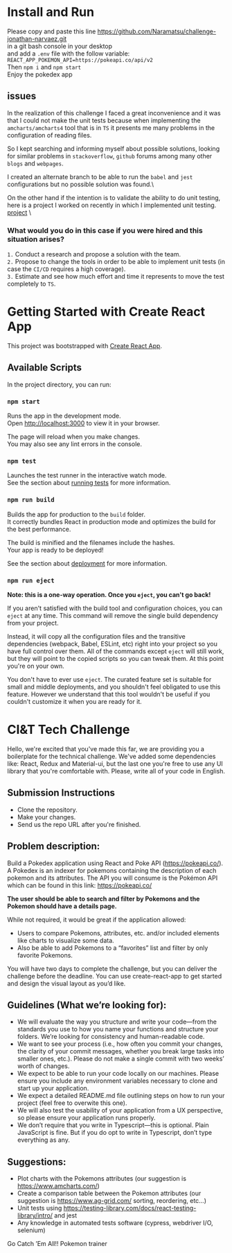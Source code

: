 # Install and Run

Please copy and paste this line https://github.com/Naramatsu/challenge-jonathan-narvaez.git \
in a git bash console in your desktop \
and add a `.env` file with the follow variable: \
`REACT_APP_POKEMON_API=https://pokeapi.co/api/v2` \
Then `npm i` and `npm start` \
Enjoy the pokedex app

## issues

In the realization of this challenge I faced a great inconvenience and it was that I could not make the unit tests because when implementing the `amcharts/amcharts4` tool that is in `TS` it presents me many problems in the configuration of reading files.

So I kept searching and informing myself about possible solutions, looking for similar problems in `stackoverflow`, `github` forums among many other `blogs` and `webpages`.

I created an alternate branch to be able to run the `babel` and `jest` configurations but no possible solution was found.\

On the other hand if the intention is to validate the ability to do unit testing, here is a project I worked on recently in which I implemented unit testing. [project](https://github.com/Naramatsu/challenge-jonathan-narvaez) \

### What would you do in this case if you were hired and this situation arises?

`1.` Conduct a research and propose a solution with the team. \
`2.` Propose to change the tools in order to be able to implement unit tests (in case the `CI/CD` requires a high coverage). \
`3.` Estimate and see how much effort and time it represents to move the test completely to `TS`.

# Getting Started with Create React App

This project was bootstrapped with [Create React App](https://github.com/facebook/create-react-app).

## Available Scripts

In the project directory, you can run:

### `npm start`

Runs the app in the development mode.\
Open [http://localhost:3000](http://localhost:3000) to view it in your browser.

The page will reload when you make changes.\
You may also see any lint errors in the console.

### `npm test`

Launches the test runner in the interactive watch mode.\
See the section about [running tests](https://facebook.github.io/create-react-app/docs/running-tests) for more information.

### `npm run build`

Builds the app for production to the `build` folder.\
It correctly bundles React in production mode and optimizes the build for the best performance.

The build is minified and the filenames include the hashes.\
Your app is ready to be deployed!

See the section about [deployment](https://facebook.github.io/create-react-app/docs/deployment) for more information.

### `npm run eject`

**Note: this is a one-way operation. Once you `eject`, you can't go back!**

If you aren't satisfied with the build tool and configuration choices, you can `eject` at any time. This command will remove the single build dependency from your project.

Instead, it will copy all the configuration files and the transitive dependencies (webpack, Babel, ESLint, etc) right into your project so you have full control over them. All of the commands except `eject` will still work, but they will point to the copied scripts so you can tweak them. At this point you're on your own.

You don't have to ever use `eject`. The curated feature set is suitable for small and middle deployments, and you shouldn't feel obligated to use this feature. However we understand that this tool wouldn't be useful if you couldn't customize it when you are ready for it.

# CI&T Tech Challenge

Hello, we're excited that you've made this far, we are providing you a boilerplate for the technical challenge.
We've added some dependencies like: React, Redux and Material-ui, but the last one you're free to use
any UI library that you're comfortable with. Please, write all of your code in English.

## Submission Instructions

- Clone the repository.
- Make your changes.
- Send us the repo URL after you're finished.

## Problem description:

Build a Pokedex application using React and Poke API (https://pokeapi.co/). A Pokedex is an
indexer for pokemons containing the description of each pokemon and its attributes. The API
you will consume is the Pokémon API which can be found in this link: https://pokeapi.co/

**The user should be able to search and filter by Pokemons and the Pokemon should have a details page.**

While not required, it would be great if the application allowed:

- Users to compare Pokemons, attributes, etc. and/or included elements like charts to visualize
  some data.
- Also be able to add Pokemons to a “favorites” list and filter by only favorite Pokemons.

You will have two days to complete the challenge, but you can deliver the challenge before
the deadline. You can use create-react-app to get started and design the visual layout as you’d
like.

## Guidelines (What we’re looking for):

- We will evaluate the way you structure and write your code—from the standards you use
  to how you name your functions and structure your folders. We’re looking for consistency
  and human-readable code.
- We want to see your process (i.e., how often you commit your changes, the clarity of
  your commit messages, whether you break large tasks into smaller ones, etc.). Please
  do not make a single commit with two weeks’ worth of changes.
- We expect to be able to run your code locally on our machines. Please ensure you
  include any environment variables necessary to clone and start up your application.
- We expect a detailed README.md file outlining steps on how to run your project (feel free to overwite this one).
- We will also test the usability of your application from a UX perspective, so please
  ensure your application runs properly.
- We don’t require that you write in Typescript—this is optional. Plain JavaScript is fine.
  But if you do opt to write in Typescript, don’t type everything as any.

## Suggestions:

- Plot charts with the Pokemons attributes (our suggestion is https://www.amcharts.com/)
- Create a comparison table between the Pokemon attributes (our suggestion is
  https://www.ag-grid.com/ sorting, reordering, etc…)
- Unit tests using https://testing-library.com/docs/react-testing-library/intro/ and jest
- Any knowledge in automated tests software (cypress, webdriver I/O, selenium)

Go Catch ’Em All!! Pokemon trainer
